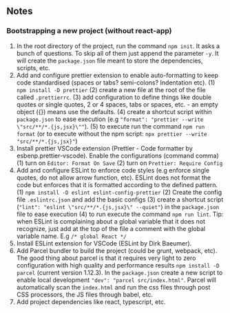 ## Notes

### Bootstrapping a new project (without react-app)

1. In the root directory of the project, run the command `npm init`. It asks a bunch of questions. To skip all of them just append the parameter `-y`. It will create the `package.json` file meant to store the dependencies, scripts, etc.
2. Add and configure prettier extension to enable auto-formatting to keep code standardised (spaces or tabs? semi-colons? Indentation etc). (1) `npm install -D prettier` (2) create a new file at the root of the file called `.prettierrc`. (3) add configuration to define things like double quotes or single quotes, 2 or 4 spaces, tabs or spaces, etc. - an empty object ({}) means use the defaults. (4) create a shortcut script within `package.json` to ease execution (e.g `"format": "prettier --write \"src/**/*.{js,jsx}\""`). (5) to execute run the command `npm run format` (or to execute without the npm script: `npx prettier --write "src/**/*.{js,jsx}"`)
3. Install prettier VSCode extension (Prettier - Code formatter by esbenp.prettier-vscode). Enable the configurations (command comma) (1) turn on `Editor: Format On Save` (2) turn on `Prettier: Require Config`
4. Add and configure ESLint to enforce code styles (e.g enforce single quotes, do not allow arrow function, etc). ESLint does not format the code but enforces that it is formatted according to the defined pattern. (1) `npm install -D eslint eslint-config-prettier` (2) Create the config file `.eslintrc.json` and add the basic configs (3) create a shortcut script (`"lint": "eslint \"src/**/*.{js,jsx}\" --quiet"`) in the `package.json` file to ease execution (4) to run execute the command `npm run lint`. Tip: when ESLint is complaining about a global variable that it does not recognize, just add at the top of the file a comment with the global variable name. E.g `/* global React */`
5. Install ESLint extension for VSCode (ESLint by Dirk Baeumer).
6. Add Parcel bundler to build the project (could be grunt, webpack, etc). The good thing about parcel is that it requires very light to zero configuration with high quality and performance results `npm install -D parcel` (current version 1.12.3). In the `package.json` create a new script to enable local development `"dev": "parcel src/index.html"`. Parcel will automatically scan the `index.html` and run the css files through post CSS processors, the JS files through babel, etc.
7. Add project dependencies like react, typescript, etc.

